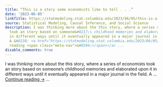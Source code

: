 ```yaml
---
title: “This is a story some economists like to tell . . .”
date: '2023-06-05'
linkTitle: https://statmodeling.stat.columbia.edu/2023/06/05/this-is-a-story-some-economists-like-to-tell/
source: Statistical Modeling, Causal Inference, and Social Science
description: I was thinking more about the this story, where a series of economists
  took an story based on someone&#8217;s childhood memories and elaborated upon it
  in different ways until it eventually appeared in a major journal in the field.
  A &#8230; <a href="https://statmodeling.stat.columbia.edu/2023/06/05/this-is-a-story-some-economists-like-to-tell/">Continue
  reading <span class="meta-nav">&#8594;</span></a> ...
disable_comments: true
---
```

I was thinking more about the this story, where a series of economists took an story based on someone&#8217;s childhood memories and elaborated upon it in different ways until it eventually appeared in a major journal in the field. A &#8230; <a href="https://statmodeling.stat.columbia.edu/2023/06/05/this-is-a-story-some-economists-like-to-tell/">Continue reading <span class="meta-nav">&#8594;</span></a> ...
